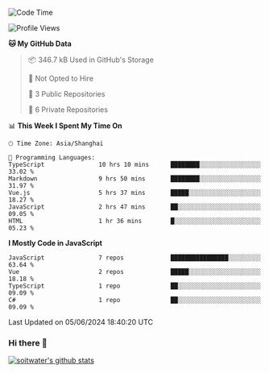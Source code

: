 <!--START_SECTION:waka-->
![Code Time](http://img.shields.io/badge/Code%20Time-3%2C554%20hrs%2057%20mins-blue)

![Profile Views](http://img.shields.io/badge/Profile%20Views-0-blue)

**🐱 My GitHub Data** 

> 📦 346.7 kB Used in GitHub's Storage 
 > 
> 🚫 Not Opted to Hire
 > 
> 📜 3 Public Repositories 
 > 
> 🔑 6 Private Repositories 
 > 
📊 **This Week I Spent My Time On** 

```text
🕑︎ Time Zone: Asia/Shanghai

💬 Programming Languages: 
TypeScript               10 hrs 10 mins      ████████░░░░░░░░░░░░░░░░░   33.02 % 
Markdown                 9 hrs 50 mins       ████████░░░░░░░░░░░░░░░░░   31.97 % 
Vue.js                   5 hrs 37 mins       █████░░░░░░░░░░░░░░░░░░░░   18.27 % 
JavaScript               2 hrs 47 mins       ██░░░░░░░░░░░░░░░░░░░░░░░   09.05 % 
HTML                     1 hr 36 mins        █░░░░░░░░░░░░░░░░░░░░░░░░   05.23 % 
```

**I Mostly Code in JavaScript** 

```text
JavaScript               7 repos             ████████████████░░░░░░░░░   63.64 % 
Vue                      2 repos             █████░░░░░░░░░░░░░░░░░░░░   18.18 % 
TypeScript               1 repo              ██░░░░░░░░░░░░░░░░░░░░░░░   09.09 % 
C#                       1 repo              ██░░░░░░░░░░░░░░░░░░░░░░░   09.09 % 
```




 Last Updated on 05/06/2024 18:40:20 UTC
<!--END_SECTION:waka-->

### Hi there 👋
[![soitwater's github stats](https://github-readme-stats.vercel.app/api?username=soitwater)](https://github.com/soitwater/github-readme-stats)

